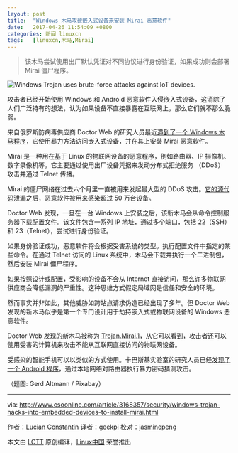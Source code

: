 ```yaml
---
layout: post
title:	"Windows 木马攻破嵌入式设备来安装 Mirai 恶意软件"
date:	2017-04-26 11:54:09 +0800 
categories:	新闻 linuxcn 
tags:	[linuxcn,木马,Mirai]
---
```




> 
> 该木马尝试使用出厂默认凭证对不同协议进行身份验证，如果成功则会部署 Mirai 僵尸程序。
> 
> 
> 


![Windows Trojan uses brute-force attacks against IoT devices.](/Asserts/Images//attachment/album/201704/26/115412kiffwf1sd55fp6wt.jpg)


攻击者已经开始使用 Windows 和 Android 恶意软件入侵嵌入式设备，这消除了人们广泛持有的想法，认为如果设备不直接暴露在互联网上，那么它们就不那么脆弱。


来自俄罗斯防病毒供应商 Doctor Web 的研究人员最近[遇到了一个 Windows 木马程序](https://news.drweb.com/news/?i=11140&lng=en)，它使用暴力方法访问嵌入式设备，并在其上安装 Mirai 恶意软件。


Mirai 是一种用在基于 Linux 的物联网设备的恶意程序，例如路由器、IP 摄像机、数字录像机等。它主要通过使用出厂设备凭据来发动分布式拒绝服务 （DDoS） 攻击并通过 Telnet 传播。


Mirai 的僵尸网络在过去六个月里一直被用来发起最大型的 DDoS 攻击。[它的源代码泄漏](http://www.computerworld.com/article/3132359/security/hackers-create-more-iot-botnets-with-mirai-source-code.html)之后，恶意软件被用来感染超过 50 万台设备。


Doctor Web 发现，一旦在一台 Windows 上安装之后，该新木马会从命令控制服务器下载配置文件。该文件包含一系列 IP 地址，通过多个端口，包括 22（SSH）和 23（Telnet），尝试进行身份验证。


如果身份验证成功，恶意软件将会根据受害系统的类型。执行配置文件中指定的某些命令。在通过 Telnet 访问的 Linux 系统中，木马会下载并执行一个二进制包，然后安装 Mirai 僵尸程序。


如果按照设计或配置，受影响的设备不会从 Internet 直接访问，那么许多物联网供应商会降低漏洞的严重性。这种思维方式假定局域网是信任和安全的环境。


然而事实并非如此，其他威胁如跨站点请求伪造已经出现了多年。但 Doctor Web 发现的新木马似乎是第一个专门设计用于劫持嵌入式或物联网设备的 Windows 恶意软件。


Doctor Web 发现的新木马被称为 [Trojan.Mirai.1](https://vms.drweb.com/virus/?_is=1&i=14934685)，从它可以看到，攻击者还可以使用受害的计算机来攻击不能从互联网直接访问的物联网设备。


受感染的智能手机可以以类似的方式使用。卡巴斯基实验室的研究人员已经[发现了一个 Android 程序](https://securelist.com/blog/mobile/76969/switcher-android-joins-the-attack-the-router-club/)，通过本地网络对路由器执行暴力密码猜测攻击。


（题图: Gerd Altmann / Pixabay）




---


via: <http://www.csoonline.com/article/3168357/security/windows-trojan-hacks-into-embedded-devices-to-install-mirai.html>


作者：[Lucian Constantin](http://www.csoonline.com/author/Lucian-Constantin/) 译者：[geekpi](https://github.com/geekpi) 校对：[jasminepeng](https://github.com/jasminepeng)


本文由 [LCTT](https://github.com/LCTT/TranslateProject) 原创编译，[Linux中国](https://linux.cn/) 荣誉推出
